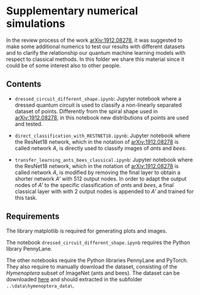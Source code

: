 
# Supplementary numerical simulations
In the review process of the work [arXiv:1912.08278](https://arxiv.org/abs/1912.08278), it was suggested to make some additional numerics to test our results with different datasets and to clarify the relationship our quantum machine learning models with respect to classical methods.
In this folder we share this material since it could be of some interest also to other people.


## Contents
* `dressed_circuit_different_shape.ipynb`: Jupyter notebook where a dressed quantum circuit is used to classify a non-linearly separated dataset of points. Differently from the spiral shape used in [arXiv:1912.08278](https://arxiv.org/abs/1912.08278), in this notebook new distributions of points are used and tested.

* `direct_classification_with_RESTNET18.ipynb`: Jupyter notebook where the ResNet18 network, which in the notation of [arXiv:1912.08278](https://arxiv.org/abs/1912.08278) is called network _A_, is directly used to classify images of _ants_ and _bees_.

* `transfer_learning_ants_bees_classical.ipynb`: Jupyter notebook where the ResNet18 network, which in the notation of [arXiv:1912.08278](https://arxiv.org/abs/1912.08278) is called network _A_, is modified by removing the final layer to obtain a shorter network _A'_ with 512 output nodes. In order to adapt the output nodes of _A'_ to the specific classification of _ants_ and _bees_, a final classical layer with with 2 output nodes is appended to _A'_ and trained for this task.


## Requirements
The library matplotlib is required for generating plots and images.

The notebook `dressed_circuit_different_shape.ipynb` requires the Python library PennyLane.

The other notebooks require the Python libraries PennyLane and PyTorch.
They also require to manually download the dataset, consisting of the _Hymenoptera_ subset of ImageNet (ants and bees). The dataset can be downloaded [here](https://download.pytorch.org/tutorial/hymenoptera_data.zip) and should extracted in the subfolder `..\data\hymenoptera_data\`.
